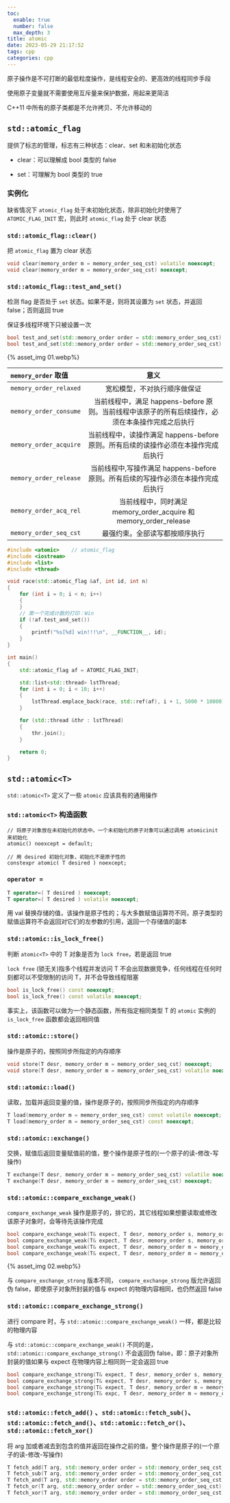 ```yaml
---
toc:
  enable: true
  number: false
  max_depth: 3
title: atomic
date: 2023-05-29 21:17:52
tags: cpp
categories: cpp
---
```


原子操作是不可打断的最低粒度操作，是线程安全的、更高效的线程同步手段

使用原子变量就不需要使用互斥量来保护数据，用起来更简洁

C++11 中所有的原子类都是不允许拷贝、不允许移动的

## `std::atomic_flag`

提供了标志的管理，标志有三种状态：clear、set 和未初始化状态

- clear：可以理解成 bool 类型的 false

- set：可理解为 bool 类型的 true

### 实例化

缺省情况下 `atomic_flag` 处于未初始化状态，除非初始化时使用了 `ATOMIC_FLAG_INIT` 宏，则此时 `atomic_flag` 处于 clear 状态

### `std::atomic_flag::clear()`

把 `atomic_flag` 置为 clear 状态

```cpp
void clear(memory_order m = memory_order_seq_cst) volatile noexcept;
void clear(memory_order m = memory_order_seq_cst) noexcept;
```

### `std::atomic_flag::test_and_set()`

检测 flag 是否处于 `set` 状态。如果不是，则将其设置为 `set` 状态，并返回 false；否则返回 true

保证多线程环境下只被设置一次

```cpp
bool test_and_set(std::memory_order order = std::memory_order_seq_cst) volatile noexcept;
bool test_and_set(std::memory_order order = std::memory_order_seq_cst) noexcept;
```

{% asset_img 01.webp%}

|`memory_order` 取值|意义|
|:-|:-:|
|`memory_order_relaxed`|宽松模型，不对执行顺序做保证|
|`memory_order_consume`|当前线程中，满足 happens-before 原则。当前线程中该原子的所有后续操作，必须在本条操作完成之后执行|
|`memory_order_acquire`|当前线程中，读操作满足 happens-before 原则。所有后续的读操作必须在本操作完成后执行|
|`memory_order_release`|当前线程中,写操作满足 happens-before 原则。所有后续的写操作必须在本操作完成后执行|
|`memory_order_acq_rel`|当前线程中，同时满足 memory_order_acquire 和memory_order_release|
|`memory_order_seq_cst`|最强约束。全部读写都按顺序执行|

```cpp
#include <atomic>    // atomic_flag
#include <iostream>  
#include <list>      
#include <thread>    

void race(std::atomic_flag &af, int id, int n) 
{
    for (int i = 0; i < n; i++) 
    {
    }
    // 第一个完成计数的打印：Win
    if (!af.test_and_set()) 
    {
        printf("%s[%d] win!!!\n", __FUNCTION__, id);
    }
}

int main() 
{
    std::atomic_flag af = ATOMIC_FLAG_INIT;

    std::list<std::thread> lstThread;
    for (int i = 0; i < 10; i++) 
    {
        lstThread.emplace_back(race, std::ref(af), i + 1, 5000 * 10000);
    }

    for (std::thread &thr : lstThread) 
    {
        thr.join();
    }

    return 0;
}
```

## `std::atomic<T>`

`std::atomic<T>` 定义了一些 `atomic` 应该具有的通用操作

### `std::atomic<T>` 构造函数

```
// 将原子对象放在未初始化的状态中。一个未初始化的原子对象可以通过调用 atomicinit 来初始化
atomic() noexcept = default;

// 用 desired 初始化对象，初始化不是原子性的
constexpr atomic( T desired ) noexcept;
```

### `operator =`

```cpp
T operator=( T desired ) noexcept; 
T operator=( T desired ) volatile noexcept;
```

用 val 替换存储的值，该操作是原子性的；与大多数赋值运算符不同，原子类型的赋值运算符不会返回对它们的左参数的引用，返回一个存储值的副本

### `std::atomic::is_lock_free()`

判断 `atomic<T>` 中的 T 对象是否为 `lock free`，若是返回 true

`lock free` (锁无关)指多个线程并发访问 T 不会出现数据竞争，任何线程在任何时刻都可以不受限制的访问 T，并不会导致线程阻塞

```cpp
bool is_lock_free() const noexcept;
bool is_lock_free() const volatile noexcept;
```

事实上，该函数可以做为一个静态函数，所有指定相同类型 T 的 `atomic` 实例的 `is_lock_free` 函数都会返回相同值

### `std::atomic::store()`

操作是原子的，按照同步所指定的内存顺序

```cpp
void store(T desr, memory_order m = memory_order_seq_cst) noexcept;
void store(T desr, memory_order m = memory_order_seq_cst) volatile noexcept;
```

### `std::atomic::load()`

读取，加载并返回变量的值，操作是原子的，按照同步所指定的内存顺序

```cpp
T load(memory_order m = memory_order_seq_cst) const volatile noexcept;
T load(memory_order m = memory_order_seq_cst) const noexcept;
```

### `std::atomic::exchange()`

交换，赋值后返回变量赋值前的值，整个操作是原子性的(一个原子的读-修改-写操作)

```cpp
T exchange(T desr, memory_order m = memory_order_seq_cst) volatile noexcept;
T exchange(T desr, memory_order m = memory_order_seq_cst) noexcept;
```

### `std::atomic::compare_exchange_weak()`

`compare_exchange_weak` 操作是原子的，排它的，其它线程如果想要读取或修改该原子对象时，会等待先该操作完成

```cpp
bool compare_exchange_weak(T& expect, T desr, memory_order s, memory_order f) volatile noexcept;
bool compare_exchange_weak(T& expect, T desr, memory_order s, memory_order f) noexcept;
bool compare_exchange_weak(T& expect, T desr, memory_order m = memory_order_seq_cst) volatile noexcept;
bool compare_exchange_weak(T& expect, T desr, memory_order m = memory_order_seq_cst) noexcept;
```

{% asset_img 02.webp%}

与 `compare_exchange_strong` 版本不同， `compare_exchange_strong` 版允许返回伪 false，即使原子对象所封装的值与 expect 的物理内容相同，也仍然返回 false

### `std::atomic::compare_exchange_strong()`

进行 compare 时，与 `std::atomic::compare_exchange_weak()` 一样，都是比较的物理内容

与 `std::atomic::compare_exchange_weak()` 不同的是，`std::atomic::compare_exchange_strong()` 不会返回伪 false，即：原子对象所封装的值如果与 expect 在物理内容上相同则一定会返回 true

```cpp
bool compare_exchange_strong(T& expect, T desr, memory_order s, memory_order f) volatile noexcept;
bool compare_exchange_strong(T& expect, T desr, memory_order s, memory_order f) noexcept;
bool compare_exchange_strong(T& expect, T desr, memory_order m = memory_order_seq_cst) volatile noexcept;
bool compare_exchange_strong(T& expc, T desr, memory_order m = memory_order_seq_cst) noexcept;
```

### `std::atomic::fetch_add()` 、`std::atomic::fetch_sub()`、`std::atomic::fetch_and()`、`std::atomic::fetch_or()`、`std::atomic::fetch_xor()`

将 arg 加或者减去到包含的值并返回在操作之前的值，整个操作是原子的(一个原子的读-修改-写操作)

```cpp
T fetch_add(T arg, std::memory_order order = std::memory_order_seq_cst);
T fetch_sub(T arg, std::memory_order order = std::memory_order_seq_cst);
T fetch_and(T arg, std::memory_order order = std::memory_order_seq_cst);
T fetch_or(T arg, std::memory_order order = std::memory_order_seq_cst);
T fetch_xor(T arg, std::memory_order order = std::memory_order_seq_cst);
```